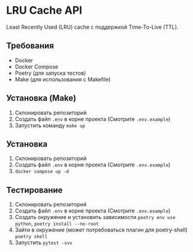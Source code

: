 # LRU Cache API

Least Recently Used (LRU) cache с поддержкой Time-To-Live (TTL).

## Требования

- Docker
- Docker Compose
- Poetry (для запуска тестов)
- Make (для использования с Makefile)

## Установка (Make)

1. Склонировать репозиторий
2. Создать файл ```.env``` в корне проекта (Смотрите ```.env.example```)
3. Запустить команду ```make up```

## Установка
1. Склонировать репозиторий
2. Создать файл ```.env``` в корне проекта (Смотрите ```.env.example```)
3. ```docker compose up -d```

## Тестирование
1. Склонировать репозиторий
2. Создать файл ```.env``` в корне проекта (Смотрите ```.env.example```)
3. Создать окружение и установить зависимости ```poetry env use python```, ```poetry install --no-root```
4. Зайти в окружение (может потребоваться плагин для poetry-shell) ```poetry shell```
5. Запустить ```pytest -svv```
